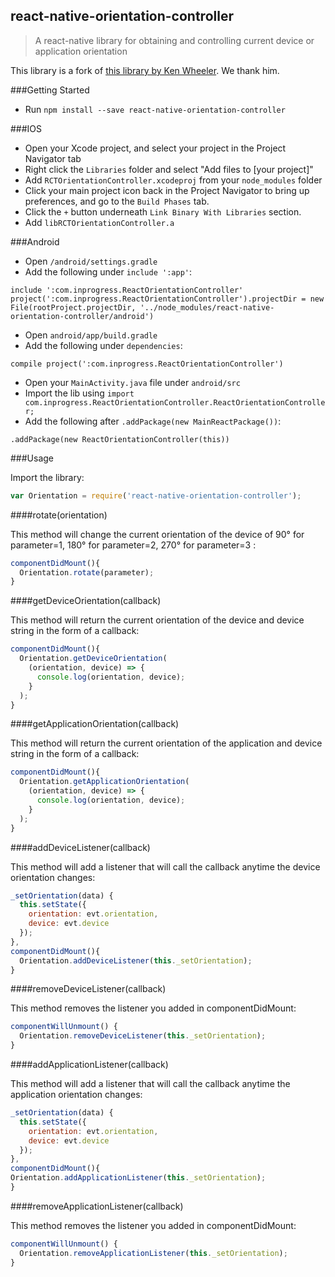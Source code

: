## react-native-orientation-controller

> A react-native library for obtaining and controlling current device or application orientation

This library is a fork of [this library by Ken Wheeler](https://github.com/walmartreact/react-native-orientation-listener). We thank him.

###Getting Started

- Run `npm install --save react-native-orientation-controller`

###IOS

- Open your Xcode project, and select your project in the Project Navigator tab
- Right click the `Libraries` folder and select "Add files to [your project]"
- Add `RCTOrientationController.xcodeproj` from your `node_modules` folder
- Click your main project icon back in the Project Navigator to bring up preferences, and go to the `Build Phases` tab.
- Click the `+` button underneath `Link Binary With Libraries` section.
- Add `libRCTOrientationController.a`

###Android

- Open `/android/settings.gradle`
- Add the following under `include ':app'`:

```
include ':com.inprogress.ReactOrientationController'
project(':com.inprogress.ReactOrientationController').projectDir = new File(rootProject.projectDir, '../node_modules/react-native-orientation-controller/android')
```
- Open `android/app/build.gradle`
- Add the following under `dependencies`:

```
compile project(':com.inprogress.ReactOrientationController')
```
- Open your `MainActivity.java` file under `android/src`
- Import the lib using `import com.inprogress.ReactOrientationController.ReactOrientationController;`
- Add the following after `.addPackage(new MainReactPackage())`:

```
.addPackage(new ReactOrientationController(this))
```

###Usage

Import the library:

```javascript
var Orientation = require('react-native-orientation-controller');
```

####rotate(orientation)

This method will change the current orientation of the device of 90° for parameter=1, 180° for parameter=2, 270° for parameter=3 :

```javascript
componentDidMount(){
  Orientation.rotate(parameter);
}
```

####getDeviceOrientation(callback)

This method will return the current orientation of the device and device string in the form of a callback:

```javascript
componentDidMount(){
  Orientation.getDeviceOrientation(
    (orientation, device) => {
      console.log(orientation, device);
    }
  );
}
```

####getApplicationOrientation(callback)

This method will return the current orientation of the application and device string in the form of a callback:

```javascript
componentDidMount(){
  Orientation.getApplicationOrientation(
    (orientation, device) => {
      console.log(orientation, device);
    }
  );
}
```

####addDeviceListener(callback)

This method will add a listener that will call the callback anytime the device orientation changes:

```javascript
_setOrientation(data) {
  this.setState({
    orientation: evt.orientation,
    device: evt.device
  });
},
componentDidMount(){
  Orientation.addDeviceListener(this._setOrientation);
}
```

####removeDeviceListener(callback)

This method removes the listener you added in componentDidMount:

```javascript
componentWillUnmount() {
  Orientation.removeDeviceListener(this._setOrientation);
}
```

####addApplicationListener(callback)

This method will add a listener that will call the callback anytime the application orientation changes:

```javascript
_setOrientation(data) {
  this.setState({
    orientation: evt.orientation,
    device: evt.device
  });
},
componentDidMount(){
Orientation.addApplicationListener(this._setOrientation);
}
```

####removeApplicationListener(callback)

This method removes the listener you added in componentDidMount:

```javascript
componentWillUnmount() {
  Orientation.removeApplicationListener(this._setOrientation);
}
```
